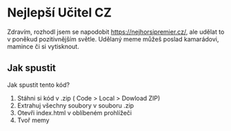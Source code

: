 # Nejlepší Učitel CZ

Zdravím, rozhodl jsem se napodobit https://nejhorsipremier.cz/, ale udělat to v poněkud pozitivnějším světle. Udělaný meme můžeš poslad kamarádovi, mamince či si vytisknout.

## Jak spustit

Jak spustit tento kód?

1) Stáhni si kód v .zip ( Code > Local > Dowload ZIP)
2) Extrahuj všechny soubory v souboru .zip
3) Otevři index.html v oblíbeném prohlížeči
4) Tvoř memy
